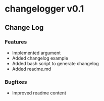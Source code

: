 # changelogger v0.1

## Change Log

### Features
- Implemented  argument
- Added changelog example
- Added bash script to generate changelog
- Added readme.md

### Bugfixes
- Improved readme content
